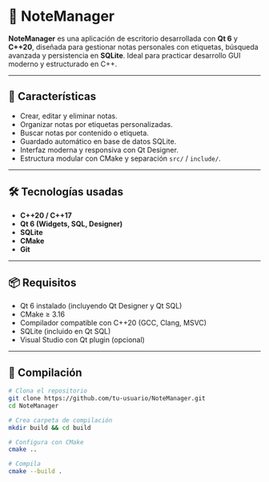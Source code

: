 # 📝 NoteManager

**NoteManager** es una aplicación de escritorio desarrollada con **Qt 6** y **C++20**, diseñada para gestionar notas personales con etiquetas, búsqueda avanzada y persistencia en **SQLite**. Ideal para practicar desarrollo GUI moderno y estructurado en C++.

---

## 🚀 Características

- Crear, editar y eliminar notas.
- Organizar notas por etiquetas personalizadas.
- Buscar notas por contenido o etiqueta.
- Guardado automático en base de datos SQLite.
- Interfaz moderna y responsiva con Qt Designer.
- Estructura modular con CMake y separación `src/` / `include/`.

---

## 🛠️ Tecnologías usadas

- **C++20 / C++17**
- **Qt 6 (Widgets, SQL, Designer)**
- **SQLite**
- **CMake**
- **Git**

---

## 📦 Requisitos

- Qt 6 instalado (incluyendo Qt Designer y Qt SQL)
- CMake ≥ 3.16
- Compilador compatible con C++20 (GCC, Clang, MSVC)
- SQLite (incluido en Qt SQL)
- Visual Studio con Qt plugin (opcional)

---

## 🧱 Compilación

```bash
# Clona el repositorio
git clone https://github.com/tu-usuario/NoteManager.git
cd NoteManager

# Crea carpeta de compilación
mkdir build && cd build

# Configura con CMake
cmake ..

# Compila
cmake --build .
